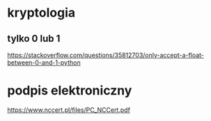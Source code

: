 # kryptologia

## tylko 0 lub 1

  https://stackoverflow.com/questions/35812703/only-accept-a-float-between-0-and-1-python
# podpis elektroniczny
  https://www.nccert.pl/files/PC_NCCert.pdf
